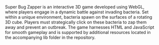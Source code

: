 Super Bug Zapper is an interactive 3D game developed using WebGL, where players engage in a dynamic battle against invading bacteria. Set within a unique environment, bacteria spawn on the surfaces of a rotating 3D cube. Players must strategically click on these bacteria to zap them away and prevent an outbreak. The game harnesses HTML and JavaScript for smooth gameplay and is supported by additional resources located in the accompanying lib folder in the repository. 
